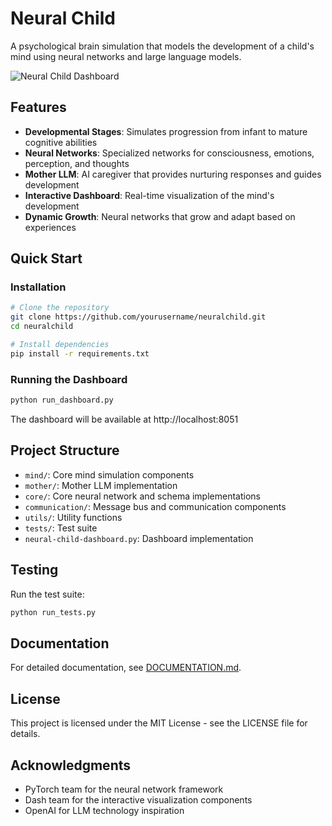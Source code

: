 # Neural Child

A psychological brain simulation that models the development of a child's mind using neural networks and large language models.

![Neural Child Dashboard](dashboard_screenshot.png)

## Features

- **Developmental Stages**: Simulates progression from infant to mature cognitive abilities
- **Neural Networks**: Specialized networks for consciousness, emotions, perception, and thoughts
- **Mother LLM**: AI caregiver that provides nurturing responses and guides development
- **Interactive Dashboard**: Real-time visualization of the mind's development
- **Dynamic Growth**: Neural networks that grow and adapt based on experiences

## Quick Start

### Installation

```bash
# Clone the repository
git clone https://github.com/yourusername/neuralchild.git
cd neuralchild

# Install dependencies
pip install -r requirements.txt
```

### Running the Dashboard

```bash
python run_dashboard.py
```

The dashboard will be available at http://localhost:8051

## Project Structure

- `mind/`: Core mind simulation components
- `mother/`: Mother LLM implementation
- `core/`: Core neural network and schema implementations
- `communication/`: Message bus and communication components
- `utils/`: Utility functions
- `tests/`: Test suite
- `neural-child-dashboard.py`: Dashboard implementation

## Testing

Run the test suite:

```bash
python run_tests.py
```

## Documentation

For detailed documentation, see [DOCUMENTATION.md](DOCUMENTATION.md).

## License

This project is licensed under the MIT License - see the LICENSE file for details.

## Acknowledgments

- PyTorch team for the neural network framework
- Dash team for the interactive visualization components
- OpenAI for LLM technology inspiration 